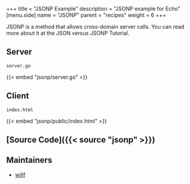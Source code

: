 +++
title = "JSONP Example"
description = "JSONP example for Echo"
[menu.side]
  name = "JSONP"
  parent = "recipes"
  weight = 6
+++

JSONP is a method that allows cross-domain server calls. You can read more about it at the JSON versus JSONP Tutorial.

## Server

`server.go`

{{< embed "jsonp/server.go" >}}

## Client

`index.html`

{{< embed "jsonp/public/index.html" >}}

## [Source Code]({{< source "jsonp" >}})

## Maintainers

- [willf](https://github.com/willf)
